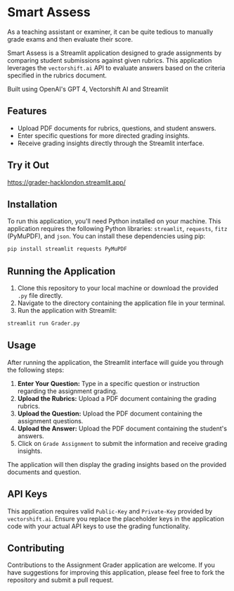 # Smart Assess

As a teaching assistant or examiner, it can be quite tedious to manually grade exams and then evaluate their score.

Smart Assess is a Streamlit application designed to grade assignments by comparing student submissions against given rubrics. This application leverages the `vectorshift.ai` API to evaluate answers based on the criteria specified in the rubrics document.

Built using OpenAI's GPT 4, Vectorshift AI and Streamlit

## Features

- Upload PDF documents for rubrics, questions, and student answers.
- Enter specific questions for more directed grading insights.
- Receive grading insights directly through the Streamlit interface.

## Try it Out
https://grader-hacklondon.streamlit.app/


## Installation

To run this application, you'll need Python installed on your machine. This application requires the following Python libraries: `streamlit`, `requests`, `fitz` (PyMuPDF), and `json`. You can install these dependencies using pip:

```bash
pip install streamlit requests PyMuPDF
```

## Running the Application

1. Clone this repository to your local machine or download the provided `.py` file directly.
2. Navigate to the directory containing the application file in your terminal.
3. Run the application with Streamlit:

```bash
streamlit run Grader.py
```

## Usage

After running the application, the Streamlit interface will guide you through the following steps:

1. **Enter Your Question:** Type in a specific question or instruction regarding the assignment grading.
2. **Upload the Rubrics:** Upload a PDF document containing the grading rubrics.
3. **Upload the Question:** Upload the PDF document containing the assignment questions.
4. **Upload the Answer:** Upload the PDF document containing the student's answers.
5. Click on `Grade Assignment` to submit the information and receive grading insights.

The application will then display the grading insights based on the provided documents and question.

## API Keys

This application requires valid `Public-Key` and `Private-Key` provided by `vectorshift.ai`. Ensure you replace the placeholder keys in the application code with your actual API keys to use the grading functionality.



## Contributing

Contributions to the Assignment Grader application are welcome. If you have suggestions for improving this application, please feel free to fork the repository and submit a pull request.

